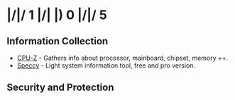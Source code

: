 # |/|/ 1 |/| |) 0 |/|/ 5

## Information Collection
- [CPU-Z](https://www.cpuid.com/softwares/cpu-z.html) - Gathers info about processor, mainboard, chipset, memory ++.
- [Speccy](https://www.ccleaner.com/speccy) - Light system information tool, free and pro version.

## Security and Protection




